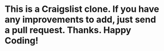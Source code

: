 # This is a Craigslist clone. If you have any improvements to add, just send a pull request. Thanks. Happy Coding!
